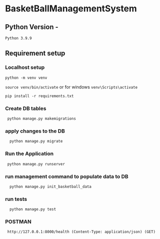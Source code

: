 # BasketBallManagementSystem

## Python Version  -
`Python 3.9.9`

## Requirement setup

### Localhost setup
```
python -m venv venv
```
```source venv/bin/activate``` or for windows ```venv\Scripts\activate```

```
pip install -r requirements.txt
```

### Create DB tables
```
 python manage.py makemigrations
```

### apply changes to the DB
```
  python manage.py migrate 
```

### Run the Application
```
 python manage.py runserver  
```

### run management command to populate data to DB
```
  python manage.py init_basketball_data 
```
### run tests
```
  python manage.py test
```
  
 
### POSTMAN
```
 http://127.0.0.1:8000/health (Content-Type: application/json) (GET)
```
